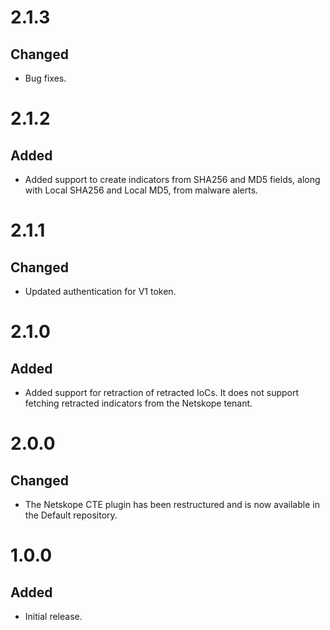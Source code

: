 # 2.1.3
## Changed
- Bug fixes.

# 2.1.2
## Added
- Added support to create indicators from SHA256 and MD5 fields, along with Local SHA256 and Local MD5, from malware alerts.

# 2.1.1
## Changed
- Updated authentication for V1 token.

# 2.1.0
## Added
- Added support for retraction of retracted IoCs. It does not support fetching retracted indicators from the Netskope tenant.

# 2.0.0
## Changed
- The Netskope CTE plugin has been restructured and is now available in the Default repository.

# 1.0.0
## Added
- Initial release.